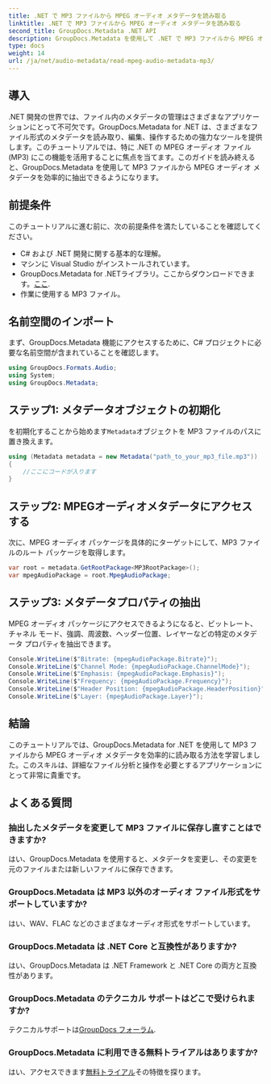 ```yaml
---
title: .NET で MP3 ファイルから MPEG オーディオ メタデータを読み取る
linktitle: .NET で MP3 ファイルから MPEG オーディオ メタデータを読み取る
second_title: GroupDocs.Metadata .NET API
description: GroupDocs.Metadata を使用して .NET で MP3 ファイルから MPEG オーディオ メタデータを抽出する方法を学習します。ファイル分析機能を強化します。
type: docs
weight: 14
url: /ja/net/audio-metadata/read-mpeg-audio-metadata-mp3/
---
```

## 導入
.NET 開発の世界では、ファイル内のメタデータの管理はさまざまなアプリケーションにとって不可欠です。GroupDocs.Metadata for .NET は、さまざまなファイル形式のメタデータを読み取り、編集、操作するための強力なツールを提供します。このチュートリアルでは、特に .NET の MPEG オーディオ ファイル (MP3) にこの機能を活用することに焦点を当てます。このガイドを読み終えると、GroupDocs.Metadata を使用して MP3 ファイルから MPEG オーディオ メタデータを効率的に抽出できるようになります。
## 前提条件
このチュートリアルに進む前に、次の前提条件を満たしていることを確認してください。
- C# および .NET 開発に関する基本的な理解。
- マシンに Visual Studio がインストールされています。
-  GroupDocs.Metadata for .NETライブラリ。ここからダウンロードできます。[ここ](https://releases.groupdocs.com/metadata/net/).
- 作業に使用する MP3 ファイル。
## 名前空間のインポート
まず、GroupDocs.Metadata 機能にアクセスするために、C# プロジェクトに必要な名前空間が含まれていることを確認します。
```csharp
using GroupDocs.Formats.Audio;
using System;
using GroupDocs.Metadata;
```
## ステップ1: メタデータオブジェクトの初期化
を初期化することから始めます`Metadata`オブジェクトを MP3 ファイルのパスに置き換えます。
```csharp
using (Metadata metadata = new Metadata("path_to_your_mp3_file.mp3"))
{
    //ここにコードが入ります
}
```
## ステップ2: MPEGオーディオメタデータにアクセスする
次に、MPEG オーディオ パッケージを具体的にターゲットにして、MP3 ファイルのルート パッケージを取得します。
```csharp
var root = metadata.GetRootPackage<MP3RootPackage>();
var mpegAudioPackage = root.MpegAudioPackage;
```
## ステップ3: メタデータプロパティの抽出
MPEG オーディオ パッケージにアクセスできるようになると、ビットレート、チャネル モード、強調、周波数、ヘッダー位置、レイヤーなどの特定のメタデータ プロパティを抽出できます。
```csharp
Console.WriteLine($"Bitrate: {mpegAudioPackage.Bitrate}");
Console.WriteLine($"Channel Mode: {mpegAudioPackage.ChannelMode}");
Console.WriteLine($"Emphasis: {mpegAudioPackage.Emphasis}");
Console.WriteLine($"Frequency: {mpegAudioPackage.Frequency}");
Console.WriteLine($"Header Position: {mpegAudioPackage.HeaderPosition}");
Console.WriteLine($"Layer: {mpegAudioPackage.Layer}");
```
## 結論
このチュートリアルでは、GroupDocs.Metadata for .NET を使用して MP3 ファイルから MPEG オーディオ メタデータを効率的に読み取る方法を学習しました。このスキルは、詳細なファイル分析と操作を必要とするアプリケーションにとって非常に貴重です。

## よくある質問
### 抽出したメタデータを変更して MP3 ファイルに保存し直すことはできますか?
はい、GroupDocs.Metadata を使用すると、メタデータを変更し、その変更を元のファイルまたは新しいファイルに保存できます。
### GroupDocs.Metadata は MP3 以外のオーディオ ファイル形式をサポートしていますか?
はい、WAV、FLAC などのさまざまなオーディオ形式をサポートしています。
### GroupDocs.Metadata は .NET Core と互換性がありますか?
はい、GroupDocs.Metadata は .NET Framework と .NET Core の両方と互換性があります。
### GroupDocs.Metadata のテクニカル サポートはどこで受けられますか?
テクニカルサポートは[GroupDocs フォーラム](https://forum.groupdocs.com/c/metadata/14).
### GroupDocs.Metadata に利用できる無料トライアルはありますか?
はい、アクセスできます[無料トライアル](https://releases.groupdocs.com/)その特徴を探ります。